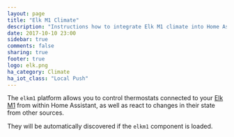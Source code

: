 ```yaml
---
layout: page
title: "Elk M1 Climate"
description: "Instructions how to integrate Elk M1 climate into Home Assistant."
date: 2017-10-10 23:00
sidebar: true
comments: false
sharing: true
footer: true
logo: elk.png
ha_category: Climate
ha_iot_class: "Local Push"
---
```


The `elkm1` platform allows you to control thermostats connected to your [Elk M1](https://www.elkproducts.com/m1_controls.html) from within Home Assistant, as well as react to changes in their state from other sources.

They will be automatically discovered if the `elkm1` component is loaded.
